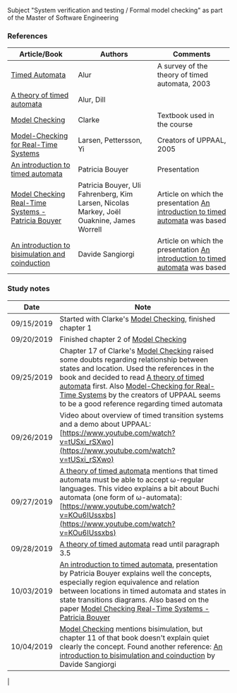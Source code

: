Subject "System verification and testing / Formal model checking" as part of the Master of Software Engineering

### References
|Article/Book| Authors |  Comments 
|--|--|--|
[Timed Automata](https://github.com/evowilliamson/model-checking-research/blob/master/Timed%20automata.pdf) | Alur | A survey of the theory of timed automata, 2003
[A theory of timed automata](https://github.com/evowilliamson/model-checking-research/blob/master/A%20theory%20of%20timed%20automata.pdf) | Alur, Dill |
[Model Checking](https://github.com/evowilliamson/model-checking-research/blob/master/Model-Checking%20(Personal%20digital%20copy).pdf) | Clarke | Textbook used in the course | 
 [Model-Checking for Real-Time Systems](https://github.com/evowilliamson/model-checking-research/blob/master/Model-Checking%20for%20Real-Time%20Systems%20-%20Larsen%20Pettersson%20Yi.pdf) | Larsen, Pettersson, Yi | Creators of UPPAAL, 2005 |
 [An introduction to timed automata](https://github.com/evowilliamson/model-checking-research/blob/master/An%20introduction%20to%20timed%20automata%20-%20Patricia%20Bouyer-Decitre.pdf) | Patricia Bouyer | Presentation |
 [Model Checking Real-Time Systems - Patricia Bouyer](https://github.com/evowilliamson/model-checking-research/blob/master/Model%20Checking%20Real-Time%20Systems%20-%20Patricia%20Bouyer.pdf) | Patricia Bouyer, Uli Fahrenberg, Kim Larsen, Nicolas Markey, Joël Ouaknine, James Worrell | Article on which the presentation [An introduction to timed automata](https://github.com/evowilliamson/model-checking-research/blob/master/An%20introduction%20to%20timed%20automata%20-%20Patricia%20Bouyer-Decitre.pdf) was based  |
[An introduction to bisimulation and coinduction](https://github.com/evowilliamson/model-checking-research/blob/master/An%20introduction%20to%20bisimulation%20and%20coinduction.pdf) | Davide Sangiorgi | Article on which the presentation [An introduction to timed automata](https://github.com/evowilliamson/model-checking-research/blob/master/An%20introduction%20to%20timed%20automata%20-%20Patricia%20Bouyer-Decitre.pdf) was based  
 
 
### Study notes
|Date| Note |
|--|--|
| 09/15/2019 | Started with Clarke's [Model Checking](https://github.com/evowilliamson/model-checking-research/blob/master/Model-Checking%20(Personal%20digital%20copy).pdf), finished chapter 1 |
| 09/20/2019 | Finished chapter 2 of  [Model Checking](https://github.com/evowilliamson/model-checking-research/blob/master/Model-Checking%20(Personal%20digital%20copy).pdf) |
| 09/25/2019 | Chapter 17 of Clarke's [Model Checking](https://github.com/evowilliamson/model-checking-research/blob/master/Model-Checking%20(Personal%20digital%20copy).pdf) raised some doubts regarding relationship between states and location. Used the references in the book and decided to read [A theory of timed automata](https://github.com/evowilliamson/model-checking-research/blob/master/A%20theory%20of%20timed%20automata.pdf) first. Also [Model-Checking for Real-Time Systems](https://github.com/evowilliamson/model-checking-research/blob/master/Model-Checking%20for%20Real-Time%20Systems%20-%20Larsen%20Pettersson%20Yi.pdf) by the creators of UPPAAL seems to be a good reference regarding timed automata|
| 09/26/2019 | Video about overview of timed transition systems and a demo about UPPAAL: [https://www.youtube.com/watch?v=tUSxi_rSXwo](https://www.youtube.com/watch?v=tUSxi_rSXwo)
| 09/27/2019 | [A theory of timed automata](https://github.com/evowilliamson/model-checking-research/blob/master/A%20theory%20of%20timed%20automata.pdf) mentions that timed automata must be able to accept ω-regular languages. This video explains a bit about Buchi automata (one form of ω-automata): [https://www.youtube.com/watch?v=KOu6IUssxbs](https://www.youtube.com/watch?v=KOu6IUssxbs) |
| 09/28/2019 | [A theory of timed automata](https://github.com/evowilliamson/model-checking-research/blob/master/A%20theory%20of%20timed%20automata.pdf) read until paragraph 3.5 |
| 10/03/2019 | [An introduction to timed automata](https://github.com/evowilliamson/model-checking-research/blob/master/An%20introduction%20to%20timed%20automata%20-%20Patricia%20Bouyer-Decitre.pdf), presentation by Patricia Bouyer explains well the concepts, especially region equivalence and relation between locations in timed automata and states in state transitions diagrams. Also based on the paper [Model Checking Real-Time Systems - Patricia Bouyer](https://github.com/evowilliamson/model-checking-research/blob/master/Model%20Checking%20Real-Time%20Systems%20-%20Patricia%20Bouyer.pdf) |
| 10/04/2019 | [Model Checking](https://github.com/evowilliamson/model-checking-research/blob/master/Model-Checking%20(Personal%20digital%20copy).pdf) mentions bisimulation, but chapter 11 of that book doesn't explain quiet clearly the concept. Found another reference: [An introduction to bisimulation and coinduction](https://github.com/evowilliamson/model-checking-research/blob/master/An%20introduction%20to%20bisimulation%20and%20coinduction.pdf) by Davide Sangiorgi
 |



<!--stackedit_data:
eyJoaXN0b3J5IjpbMTU1NTMyMjgxMiwtMTA1NjIxMDU3NywzMT
k2Mjk3MSwtODExNTc4Mzg2LC0xODIxMTkxOTYzLC0xMzQzMTg5
MjgsMTcxNDg4NjUxMCwtMTE3NTIyODM1LC0xNDE2MjcxNjM1LC
0xOTQ4MDAyMTg4LC05NTgwNDU5NjcsLTY5NDM0ODk0MiwxMTAz
NjAyOTA5LC0yNzQ3MzYyNjhdfQ==
-->